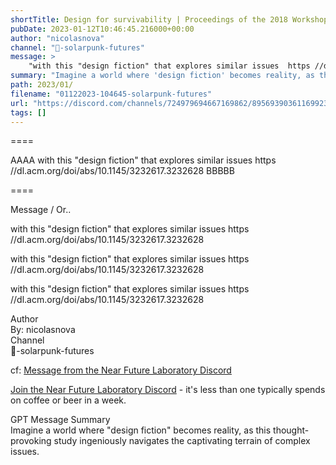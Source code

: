 ```yaml
---
shortTitle: Design for survivability | Proceedings of the 2018 Workshop on Computing within Limits
pubDate: 2023-01-12T10:46:45.216000+00:00
author: "nicolasnova"
channel: "🔋-solarpunk-futures"
message: >
    "with this "design fiction" that explores similar issues  https //dl.acm.org/doi/abs/10.1145/3232617.3232628"
summary: "Imagine a world where 'design fiction' becomes reality, as this thought-provoking study ingeniously navigates the captivating terrain of complex issues."
path: 2023/01/
filename: "01122023-104645-solarpunk-futures"
url: "https://discord.com/channels/724979694667169862/895693903611699231/1063046370677772309"
tags: []
---
```

====

AAAA with this "design fiction" that explores similar issues  https //dl.acm.org/doi/abs/10.1145/3232617.3232628 BBBBB

====
<div class="metadata-title-header pt-3 pb-3 pl-2">Message / Or..</div>    
<div class="human-content-container">  

with this "design fiction" that explores similar issues  https //dl.acm.org/doi/abs/10.1145/3232617.3232628



with this "design fiction" that explores similar issues  https //dl.acm.org/doi/abs/10.1145/3232617.3232628

</div>

<div class="bg-blue-300 p-4 rounded-md mb-4">

with this "design fiction" that explores similar issues  https //dl.acm.org/doi/abs/10.1145/3232617.3232628

</div>

<div class="metadata-title-header pt-3 pb-3 pl-2">Author</div>    
<div class="bg-gray-200 p-4 rounded-md mb-4">   
By: nicolasnova
</div>

<div class="metadata-title-header pt-3 pb-3 pl-2">Channel</div>    
<div class="bg-gray-200 p-4 rounded-md mb-4">   
🔋-solarpunk-futures</span>
</div>

cf: <a href="">Message from the Near Future Laboratory Discord</a>

<a href="">Join the Near Future Laboratory Discord</a> - it's less than one typically spends on coffee or beer in a week. 

<div class="metadata-title-header pt-3 pb-3 pl-2">GPT Message Summary</div>    
<div class="robot-content-container">
Imagine a world where "design fiction" becomes reality, as this thought-provoking study ingeniously navigates the captivating terrain of complex issues.
</div>
</div>

